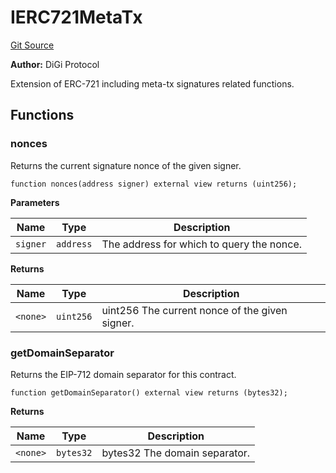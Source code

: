 # IERC721MetaTx
[Git Source](https://github.com/digiv3rse/protocol-contracts/blob/0d518167a484d4368bad0990424be098fe779fa4/contracts/misc/PermissionlessCreator.sol)

**Author:**
DiGi Protocol

Extension of ERC-721 including meta-tx signatures related functions.


## Functions
### nonces

Returns the current signature nonce of the given signer.


```solidity
function nonces(address signer) external view returns (uint256);
```
**Parameters**

|Name|Type|Description|
|----|----|-----------|
|`signer`|`address`|The address for which to query the nonce.|

**Returns**

|Name|Type|Description|
|----|----|-----------|
|`<none>`|`uint256`|uint256 The current nonce of the given signer.|


### getDomainSeparator

Returns the EIP-712 domain separator for this contract.


```solidity
function getDomainSeparator() external view returns (bytes32);
```
**Returns**

|Name|Type|Description|
|----|----|-----------|
|`<none>`|`bytes32`|bytes32 The domain separator.|


